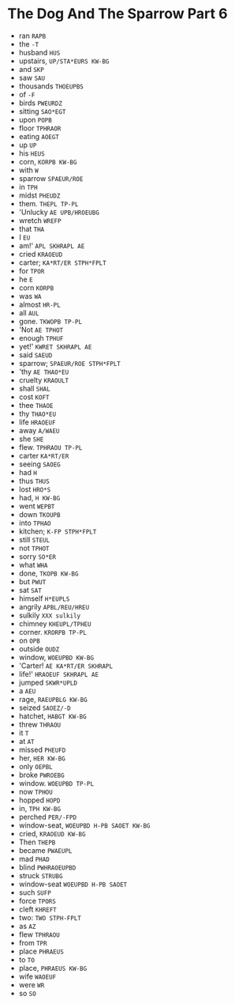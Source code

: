 # The Dog And The Sparrow Part 6

* ran `RAPB`
* the `-T`
* husband `HUS`
* upstairs, `UP/STA*EURS KW-BG`
* and `SKP`
* saw `SAU`
* thousands `THOEUPBS`
* of `-F`
* birds `PWEURDZ`
* sitting `SAO*EGT`
* upon `POPB`
* floor `TPHRAOR`
* eating `AOEGT`
* up `UP`
* his `HEUS`
* corn, `KORPB KW-BG`
* with `W`
* sparrow `SPAEUR/ROE`
* in `TPH`
* midst `PHEUDZ`
* them. `THEPL TP-PL`
* 'Unlucky `AE UPB/HROEUBG`
* wretch `WREFP`
* that `THA`
* I `EU`
* am!' `APL SKHRAPL AE`
* cried `KRAOEUD`
* carter; `KA*RT/ER STPH*FPLT`
* for `TPOR`
* he `E`
* corn `KORPB`
* was `WA`
* almost `HR-PL`
* all `AUL`
* gone. `TKWOPB TP-PL`
* 'Not `AE TPHOT`
* enough `TPHUF`
* yet!' `KWRET SKHRAPL AE`
* said `SAEUD`
* sparrow; `SPAEUR/ROE STPH*FPLT`
* 'thy `AE THAO*EU`
* cruelty `KRAOULT`
* shall `SHAL`
* cost `KOFT`
* thee `THAOE`
* thy `THAO*EU`
* life `HRAOEUF`
* away `A/WAEU`
* she `SHE`
* flew. `TPHRAOU TP-PL`
* carter `KA*RT/ER`
* seeing `SAOEG`
* had `H`
* thus `THUS`
* lost `HRO*S`
* had, `H KW-BG`
* went `WEPBT`
* down `TKOUPB`
* into `TPHAO`
* kitchen; `K-FP STPH*FPLT`
* still `STEUL`
* not `TPHOT`
* sorry `SO*ER`
* what `WHA`
* done, `TKOPB KW-BG`
* but `PWUT`
* sat `SAT`
* himself `H*EUPLS`
* angrily `APBL/REU/HREU`
* sulkily `XXX sulkily`
* chimney `KHEUPL/TPHEU`
* corner. `KRORPB TP-PL`
* on `OPB`
* outside `OUDZ`
* window, `WOEUPBD KW-BG`
* 'Carter! `AE KA*RT/ER SKHRAPL`
* life!' `HRAOEUF SKHRAPL AE`
* jumped `SKWR*UPLD`
* a `AEU`
* rage, `RAEUPBLG KW-BG`
* seized `SAOEZ/-D`
* hatchet, `HABGT KW-BG`
* threw `THRAOU`
* it `T`
* at `AT`
* missed `PHEUFD`
* her, `HER KW-BG`
* only `OEPBL`
* broke `PWROEBG`
* window. `WOEUPBD TP-PL`
* now `TPHOU`
* hopped `HOPD`
* in, `TPH KW-BG`
* perched `PER/-FPD`
* window-seat, `WOEUPBD H-PB SAOET KW-BG`
* cried, `KRAOEUD KW-BG`
* Then `THEPB`
* became `PWAEUPL`
* mad `PHAD`
* blind `PWHRAOEUPBD`
* struck `STRUBG`
* window-seat `WOEUPBD H-PB SAOET`
* such `SUFP`
* force `TPORS`
* cleft `KHREFT`
* two: `TWO STPH-FPLT`
* as `AZ`
* flew `TPHRAOU`
* from `TPR`
* place `PHRAEUS`
* to `TO`
* place, `PHRAEUS KW-BG`
* wife `WAOEUF`
* were `WR`
* so `SO`

